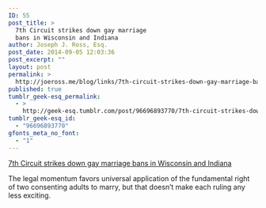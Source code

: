 ```yaml
---
ID: 55
post_title: >
  7th Circuit strikes down gay marriage
  bans in Wisconsin and Indiana
author: Joseph J. Ross, Esq.
post_date: 2014-09-05 12:03:36
post_excerpt: ""
layout: post
permalink: >
  http://joeross.me/blog/links/7th-circuit-strikes-down-gay-marriage-bans-in/
published: true
tumblr_geek-esq_permalink:
  - >
    http://geek-esq.tumblr.com/post/96696893770/7th-circuit-strikes-down-gay-marriage-bans-in
tumblr_geek-esq_id:
  - "96696893770"
gfonts_meta_no_font:
  - "1"
---
```

<a href='http://bigstory.ap.org/article/court-rules-against-gay-marriage-bans-2-states'>7th Circuit strikes down gay marriage bans in Wisconsin and Indiana </a><div class="link_description"><p>The legal momentum favors universal application of the fundamental right of two consenting adults to marry, but that doesn&#8217;t make each ruling any less exciting.</p></div>